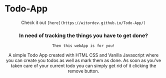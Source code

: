 # Todo-App

<div align="center">

Check it out ``[here](https://witordev.github.io/Todo-App/)``

### In need of tracking the things you have to get done?

``Then this webApp is for you!``

A simple Todo App created with HTML CSS and Vanilla Javascript where you can create you todos as well as mark them as done. As soon as you've taken care of your current todo you can simply get rid of it clicking the remove button.

</div>
